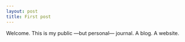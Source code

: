 ```yaml
---
layout: post
title: First post
---
```


Welcome. This is my public —but personal— journal. A blog. A website.
